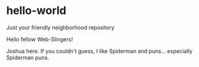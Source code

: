 # hello-world
Just your friendly neighborhood repository

Hello fellow Web-Slingers!

Joshua here. If you couldn't guess, I like Spiderman and puns... especially Spiderman puns.
